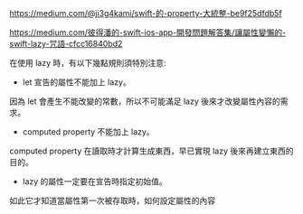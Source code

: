 https://medium.com/@ji3g4kami/swift-的-property-大統整-be9f25dfdb5f

https://medium.com/彼得潘的-swift-ios-app-開發問題解答集/讓屬性變懶的-swift-lazy-咒語-cfcc16840bd2


在使用 lazy 時，有以下幾點規則須特別注意:

-   let 宣告的屬性不能加上 lazy。

因為 let 會產生不能改變的常數，所以不可能滿足 lazy 後來才改變屬性內容的需求。

-   computed property 不能加上 lazy。

computed property 在讀取時才計算生成東西，早已實現 lazy 後來再建立東西的目的。

-   lazy 的屬性一定要在宣告時指定初始值。

如此它才知道當屬性第一次被存取時，如何設定屬性的內容